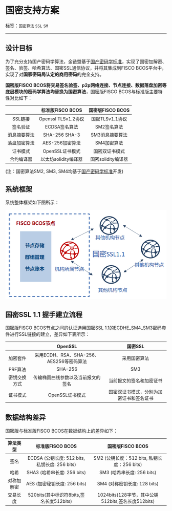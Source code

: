 # 国密支持方案

标签：``国密算法`` ``SSL`` ``SM``

----
## 设计目标

  为了充分支持国产密码学算法，金链盟基于[国产密码学标准](http://www.gmbz.org.cn/main/bzlb.html)，实现了国密加解密、签名、验签、哈希算法、国密SSL通信协议，并将其集成到FISCO BCOS平台中，实现了对**国家密码局认定的商用密码**的完全支持。

**国密版FISCO BCOS将交易签名验签、p2p网络连接、节点连接、数据落盘加密等底层模块的密码学算法均替换为国密算法**，国密版FISCO BCOS与标准版主要特性对比如下：

 | | 标准版FISCO BCOS | 国密版FISCO BCOS |
 | :-: | :-: | :-: |
 | SSL链接 | Openssl TLSv1.2协议 | 国密TLSv1.1协议|
 | 签名验证 | ECDSA签名算法 | SM2签名算法 |
 | 消息摘要算法 | SHA-256 SHA-3 | SM3消息摘要算法 |
 | 落盘加密算法 | AES-256加密算法 | SM4加密算法 |
 | 证书模式 | OpenSSL证书模式 | 国密双证书模式 |
 | 合约编译器 | 以太坊solidity编译器 | 国密solidity编译器 |

(注：国密算法SM2, SM3, SM4均基于[国产密码学标准](http://www.gmbz.org.cn/main/bzlb.html)开发)

## 系统框架

系统整体框架如下图所示：

![](../../images/guomi/guomishakehand.png)

## 国密SSL 1.1 握手建立流程

国密版FISCO BCOS节点之间的认证选用国密SSL 1.1的ECDHE_SM4_SM3密码套件进行SSL链接的建立，差异如下表所示：

 | | OpenSSL | 国密SSL |
 | :-: | :-: | :-: |
 | 加密套件 | 采用ECDH、RSA、SHA-256、AES256等密码算法 | 采用国密算法 |
 | PRF算法 | SHA-256 | SM3 |
 | 密钥交换方式 | 传输椭圆曲线参数以及当前报文的签名 | 当前报文的签名和加密证书 |
 | 证书模式 | OpenSSL证书模式 | 国密双证书模式，分别为加密证书和签名证书 |


## 数据结构差异

国密版与标准版FISCO BCOS在数据结构上的差异如下：

 | 算法类型 | 标准版FISCO BCOS | 国密版FISCO BCOS |
 | :-: | :-: | :-: |
 | 签名 | ECDSA (公钥长度: 512 bits, 私钥长度: 256 bits)| SM2 (公钥长度：512 bits, 私钥长度：256 bits) |
 | 哈希 | SHA3 (哈希串长度: 256 bits) | SM3 (哈希串长度: 256 bits) |
 | 对称加解密 | AES (加密秘钥长度: 256 bits) | SM4 (对称密钥长度: 128 bits) |
 | 交易长度 | 520bits(其中标识符8bits,签名长度512bits) | 1024bits(128字节，其中公钥512bits,签名长度512bits) |